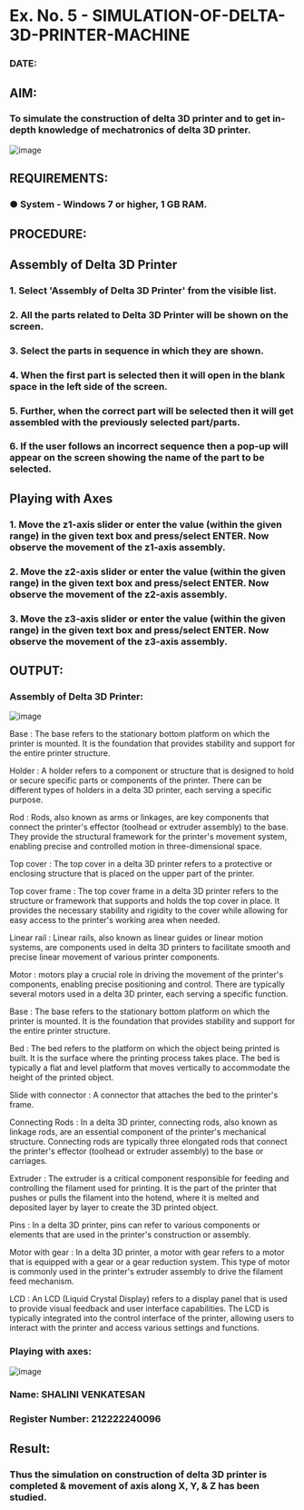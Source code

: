 # Ex. No. 5 - SIMULATION-OF-DELTA-3D-PRINTER-MACHINE

### DATE: 
## AIM:
### To simulate the construction of delta 3D printer and to get in-depth knowledge of mechatronics of delta 3D printer.

![image](https://github.com/shalini-venkatesan/Ex.-No.-5---SIMULATION-OF-DELTA-3D-PRINTER-MACHINE/assets/118720291/2503b88b-8845-424e-86c3-0d96efd4d464)

## REQUIREMENTS:
### ●	System - Windows 7 or higher, 1 GB RAM.

## PROCEDURE:

## Assembly of Delta 3D Printer
### 1.	Select 'Assembly of Delta 3D Printer' from the visible list.
### 2.	All the parts related to Delta 3D Printer will be shown on the screen.
### 3.	Select the parts in sequence in which they are shown.
### 4.	When the first part is selected then it will open in the blank space in the left side of the screen.
### 5.	Further, when the correct part will be selected then it will get assembled with the previously selected part/parts.
### 6.	If the user follows an incorrect sequence then a pop-up will appear on the screen showing the name of the part to be selected.

## Playing with Axes
### 1.	Move the z1-axis slider or enter the value (within the given range) in the given text box and press/select ENTER. Now observe the movement of the z1-axis assembly.
### 2.	Move the z2-axis slider or enter the value (within the given range) in the given text box and press/select ENTER. Now observe the movement of the z2-axis assembly.
### 3.	Move the z3-axis slider or enter the value (within the given range) in the given text box and press/select ENTER. Now observe the movement of the z3-axis assembly.

## OUTPUT:
### Assembly of Delta 3D Printer: 

![image](https://github.com/shalini-venkatesan/Ex.-No.-5---SIMULATION-OF-DELTA-3D-PRINTER-MACHINE/assets/118720291/baf1bb9e-13f5-4d69-89ee-72628a8b7d91)


Base :
The base refers to the stationary bottom platform on which the printer is mounted. It is the foundation that provides
stability and support for the entire printer structure. 

Holder :
A holder refers to a component or structure that is designed to hold or secure specific parts or components of the printer. 
There can be different types of holders in a delta 3D printer, each serving a specific purpose.

Rod :
Rods, also known as arms or linkages, are key components that connect the printer's effector (toolhead or extruder assembly)
to the base. They provide the structural framework for the printer's movement system, enabling precise and controlled motion 
in three-dimensional space.

Top cover :
The top cover in a delta 3D printer refers to a protective or enclosing structure that is placed on the upper part of the printer.

Top cover frame :
The top cover frame in a delta 3D printer refers to the structure or framework that supports and holds the top cover in place.
It provides the necessary stability and rigidity to the cover while allowing for easy access to the printer's working
area when needed.

Linear rail :
Linear rails, also known as linear guides or linear motion systems, are components used in delta 3D printers to facilitate
smooth and precise linear movement of various printer components.

Motor :
motors play a crucial role in driving the movement of the printer's components, enabling precise positioning and control.
There are typically several motors used in a delta 3D printer, each serving a specific function. 

Base :
The base refers to the stationary bottom platform on which the printer is mounted. It is the foundation that provides stability
and support for the entire printer structure. 

Bed :
The bed refers to the platform on which the object being printed is built. It is the surface where the printing process takes place.
The bed is typically a flat and level platform that moves vertically to accommodate the height of the printed object.
 
Slide with connector :
A connector that attaches the bed to the printer's frame.

Connecting Rods :
In a delta 3D printer, connecting rods, also known as linkage rods, are an essential component of the printer's mechanical structure. 
Connecting rods are typically three elongated rods that connect the printer's effector (toolhead or extruder assembly)
to the base or carriages.

Extruder :
The extruder is a critical component responsible for feeding and controlling the filament used for printing.
It is the part of the printer that pushes or pulls the filament into the hotend, where it is melted and deposited
layer by layer to create the 3D printed object.

Pins :
In a delta 3D printer, pins can refer to various components or elements that are used in the printer's construction or assembly.

Motor with gear :
In a delta 3D printer, a motor with gear refers to a motor that is equipped with a gear or a gear reduction system.
This type of motor is commonly used in the printer's extruder assembly to drive the filament feed mechanism.

LCD : 
An LCD (Liquid Crystal Display) refers to a display panel that is used to provide visual feedback and user interface capabilities.
The LCD is typically integrated into the control interface of the printer, allowing users to interact with the printer and access
various settings and functions.

### Playing with axes:

![image](https://github.com/shalini-venkatesan/Ex.-No.-5---SIMULATION-OF-DELTA-3D-PRINTER-MACHINE/assets/118720291/6b9ce2f7-bf00-44b4-8270-04af38f3094d)

### Name: SHALINI VENKATESAN

### Register Number: 212222240096

## Result: 
### Thus the simulation on construction of delta 3D printer is completed & movement of axis along X, Y, & Z has been studied.
